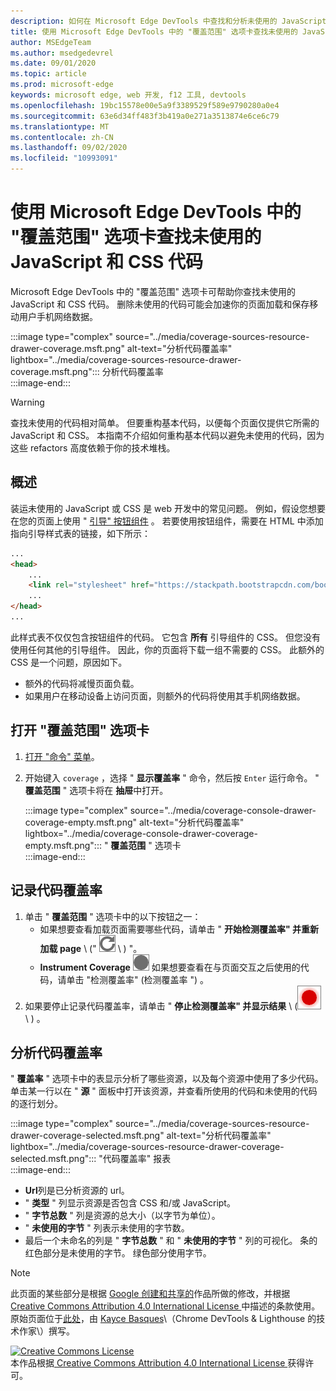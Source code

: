 ```yaml
---
description: 如何在 Microsoft Edge DevTools 中查找和分析未使用的 JavaScript 和 CSS 代码。
title: 使用 Microsoft Edge DevTools 中的 "覆盖范围" 选项卡查找未使用的 JavaScript 和 CSS 代码
author: MSEdgeTeam
ms.author: msedgedevrel
ms.date: 09/01/2020
ms.topic: article
ms.prod: microsoft-edge
keywords: microsoft edge, web 开发, f12 工具, devtools
ms.openlocfilehash: 19bc15578e00e5a9f3389529f589e9790280a0e4
ms.sourcegitcommit: 63e6d34ff483f3b419a0e271a3513874e6ce6c79
ms.translationtype: MT
ms.contentlocale: zh-CN
ms.lasthandoff: 09/02/2020
ms.locfileid: "10993091"
---
```

<!-- Copyright Kayce Basques 

   Licensed under the Apache License, Version 2.0 (the "License");
   you may not use this file except in compliance with the License.
   You may obtain a copy of the License at

       https://www.apache.org/licenses/LICENSE-2.0

   Unless required by applicable law or agreed to in writing, software
   distributed under the License is distributed on an "AS IS" BASIS,
   WITHOUT WARRANTIES OR CONDITIONS OF ANY KIND, either express or implied.
   See the License for the specific language governing permissions and
   limitations under the License.  -->





# 使用 Microsoft Edge DevTools 中的 "覆盖范围" 选项卡查找未使用的 JavaScript 和 CSS 代码   



Microsoft Edge DevTools 中的 "覆盖范围" 选项卡可帮助你查找未使用的 JavaScript 和 CSS 代码。  删除未使用的代码可能会加速你的页面加载和保存移动用户手机网络数据。  

:::image type="complex" source="../media/coverage-sources-resource-drawer-coverage.msft.png" alt-text="分析代码覆盖率" lightbox="../media/coverage-sources-resource-drawer-coverage.msft.png":::
   分析代码覆盖率  
:::image-end:::  

> [!WARNING]
> 查找未使用的代码相对简单。  但要重构基本代码，以便每个页面仅提供它所需的 JavaScript 和 CSS。  本指南不介绍如何重构基本代码以避免未使用的代码，因为这些 refactors 高度依赖于你的技术堆栈。  

## 概述   

装运未使用的 JavaScript 或 CSS 是 web 开发中的常见问题。  例如，假设您想要在您的页面上使用 " [引导" 按钮组件][BootstrapButtons] 。  若要使用按钮组件，需要在 HTML 中添加指向引导样式表的链接，如下所示：  

```html
...
<head>
    ...
    <link rel="stylesheet" href="https://stackpath.bootstrapcdn.com/bootstrap/4.3.1/css/bootstrap.min.css" integrity="sha384-ggOyR0iXCbMQv3Xipma34MD+dH/1fQ784/j6cY/iJTQUOhcWr7x9JvoRxT2MZw1T" crossorigin="anonymous">
    ...
</head>
...
```  

此样式表不仅仅包含按钮组件的代码。  它包含 **所有** 引导组件的 CSS。  但您没有使用任何其他的引导组件。  因此，你的页面将下载一组不需要的 CSS。  此额外的 CSS 是一个问题，原因如下。  

*   额外的代码将减慢页面负载。  <!--See [Render-Blocking CSS][render].  -->  
*   如果用户在移动设备上访问页面，则额外的代码将使用其手机网络数据。  
    
<!--[render]: /web/fundamentals/performance/critical-rendering-path/render-blocking-css  -->  

## 打开 "覆盖范围" 选项卡   

1.  [打开 "命令" 菜单][DevToolsCommandMenu]。  
1.  开始键入 `coverage` ，选择 " **显示覆盖率** " 命令，然后按 `Enter` 运行命令。  " **覆盖范围** " 选项卡将在 **抽屉**中打开。  

    :::image type="complex" source="../media/coverage-console-drawer-coverage-empty.msft.png" alt-text="分析代码覆盖率" lightbox="../media/coverage-console-drawer-coverage-empty.msft.png":::
       " **覆盖范围** " 选项卡  
    :::image-end:::  
    
## 记录代码覆盖率   

1.  单击 " **覆盖范围** " 选项卡中的以下按钮之一：  
    *   如果想要查看加载页面需要哪些代码，请单击 " **开始检测覆盖率" 并重新加载 page** \ (" ![ 开始检测覆盖率" 和 "重新加载页面 ][ImageReloadIcon] \ ) "。  
    *   **Instrument Coverage** ![ ][ImageRecordIcon] 如果想要查看在与页面交互之后使用的代码，请单击 "检测覆盖率" (检测覆盖率 ") 。  
1.  如果要停止记录代码覆盖率，请单击 " **停止检测覆盖率" 并显示结果** \ (![ 停止检测覆盖率和显示结果 ][ImageStopIcon] \ ) 。  
    
## 分析代码覆盖率   

" **覆盖率** " 选项卡中的表显示分析了哪些资源，以及每个资源中使用了多少代码。  单击某一行以在 " **源** " 面板中打开该资源，并查看所使用的代码和未使用的代码的逐行划分。  

:::image type="complex" source="../media/coverage-sources-resource-drawer-coverage-selected.msft.png" alt-text="分析代码覆盖率" lightbox="../media/coverage-sources-resource-drawer-coverage-selected.msft.png":::
   "代码覆盖率" 报表  
:::image-end:::  

*   **Url**列是已分析资源的 url。  
*   " **类型** " 列显示资源是否包含 CSS 和/或 JavaScript。  
*   " **字节总数** " 列是资源的总大小（以字节为单位）。  
*   " **未使用的字节** " 列表示未使用的字节数。  
*   最后一个未命名的列是 " **字节总数** " 和 " **未使用的字节** " 列的可视化。  条的红色部分是未使用的字节。  绿色部分使用字节。  
    
<!--  
 


-->  

<!-- image links -->  

[ImageReloadIcon]: ../media/reload-icon.msft.png  
[ImageRecordIcon]: ../media/record-icon.msft.png  
[ImageStopIcon]: ../media/stop-icon.msft.png  

<!-- links -->  

[DevToolsCommandMenu]: ../command-menu/index.md "通过 Microsoft Edge DevTools 命令菜单运行命令 |Microsoft 文档"  

[BootstrapButtons]: https://getbootstrap.com/docs/4.3/components/buttons "按钮-引导"  

> [!NOTE]
> 此页面的某些部分是根据 [Google 创建和共享的][GoogleSitePolicies]作品所做的修改，并根据[ Creative Commons Attribution 4.0 International License ][CCA4IL]中描述的条款使用。  
> 原始页面位于[此处](https://developers.google.com/web/tools/chrome-devtools/coverage/index)，由 [Kayce Basques][KayceBasques]\（Chrome DevTools \& Lighthouse 的技术作家\）撰写。  

[![Creative Commons License][CCby4Image]][CCA4IL]  
本作品根据[ Creative Commons Attribution 4.0 International License ][CCA4IL]获得许可。  

[CCA4IL]: https://creativecommons.org/licenses/by/4.0  
[CCby4Image]: https://i.creativecommons.org/l/by/4.0/88x31.png  
[GoogleSitePolicies]: https://developers.google.com/terms/site-policies  
[KayceBasques]: https://developers.google.com/web/resources/contributors/kaycebasques  
